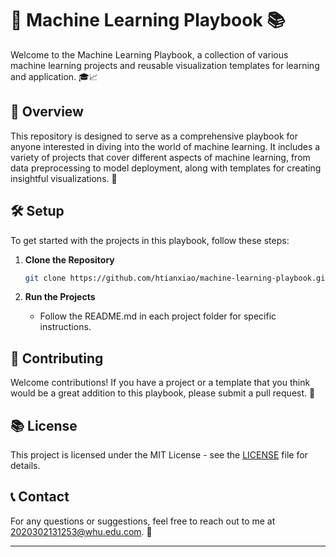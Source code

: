 # 🚀 Machine Learning Playbook 📚

Welcome to the Machine Learning Playbook, a collection of various machine learning projects and reusable visualization templates for learning and application. 🎓📈

## 📖 Overview

This repository is designed to serve as a comprehensive playbook for anyone interested in diving into the world of machine learning. It includes a variety of projects that cover different aspects of machine learning, from data preprocessing to model deployment, along with templates for creating insightful visualizations. 🌟

## 🛠️ Setup

To get started with the projects in this playbook, follow these steps:

1. **Clone the Repository**
   ```bash
   git clone https://github.com/htianxiao/machine-learning-playbook.git
   ```

2. **Run the Projects**
   - Follow the README.md in each project folder for specific instructions.

## 📝 Contributing

Welcome contributions! If you have a project or a template that you think would be a great addition to this playbook, please submit a pull request. 🤝

## 📚 License

This project is licensed under the MIT License - see the [LICENSE](LICENSE) file for details.

## 📞 Contact

For any questions or suggestions, feel free to reach out to me at [2020302131253@whu.edu.com](mailto:2020302131253@whu.edu.com). 💬

---
